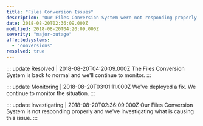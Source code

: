 ```yaml
---
title: "Files Conversion Issues"
description: "Our Files Conversion System were not responding properly."
date: 2018-08-20T02:36:09.000Z
modified: 2018-08-20T04:20:09.000Z
severity: "major-outage"
affectedsystems:
  - "conversions"
resolved: true
---
```


::: update Resolved | 2018-08-20T04:20:09.000Z
The Files Conversion System is back to normal and we'll continue to monitor.
:::

::: update Monitoring | 2018-08-20T03:01:11.000Z
We've deployed a fix. We continue to monitor the situation.
:::

::: update Investigating | 2018-08-20T02:36:09.000Z
Our Files Conversion System is not responding properly and we've investigating what is causing this issue.
:::
